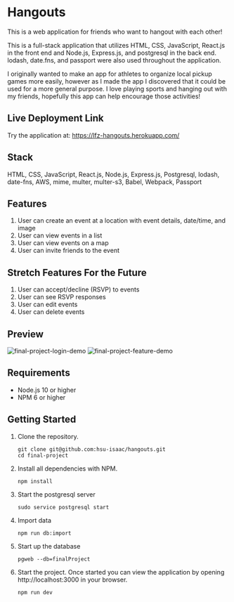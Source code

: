 # Hangouts

This is a web application for friends who want to hangout with each other!

This is a full-stack application that utilizes HTML, CSS, JavaScript, React.js in the front end and Node.js, Express.js, and postgresql in the back end. lodash, date.fns, and passport were also used throughout the application.

I originally wanted to make an app for athletes to organize local pickup games more easily, however as I made the app I discovered that it could be used for a more general purpose. I love playing sports and hanging out with my friends, hopefully this app can help encourage those activities!

## Live Deployment Link

Try the application at: https://lfz-hangouts.herokuapp.com/

## Stack

HTML, CSS, JavaScript, React.js, Node.js, Express.js, Postgresql, lodash, date-fns, AWS, mime, multer, multer-s3, Babel, Webpack, Passport

## Features
1. User can create an event at a location with event details, date/time, and image
2. User can view events in a list
3. User can view events on a map
4. User can invite friends to the event

## Stretch Features For the Future
1. User can accept/decline (RSVP) to events
2. User can see RSVP responses
3. User can edit events
4. User can delete events

## Preview

![final-project-login-demo](https://user-images.githubusercontent.com/85271794/134993240-08ce3c1e-cfba-4cdb-875a-09b872f3d1bd.gif)
![final-project-feature-demo](https://user-images.githubusercontent.com/85271794/134993594-085820f3-b95c-47a7-b28b-4314562d4ed0.gif)

## Requirements
- Node.js 10 or higher
- NPM 6 or higher

## Getting Started

1. Clone the repository.

    ```shell
    git clone git@github.com:hsu-isaac/hangouts.git
    cd final-project
    ```

1. Install all dependencies with NPM.

    ```shell
    npm install
    ```

1. Start the postgresql server

    ```shell
    sudo service postgresql start
    ```
    
1. Import data

    ```shell
    npm run db:import
    ```

1. Start up the database

    ```shell
    pgweb --db=finalProject
    ```

1. Start the project. Once started you can view the application by opening http://localhost:3000 in your browser.

    ```shell
    npm run dev
